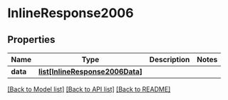 # InlineResponse2006

## Properties
Name | Type | Description | Notes
------------ | ------------- | ------------- | -------------
**data** | [**list[InlineResponse2006Data]**](InlineResponse2006Data.md) |  | 

[[Back to Model list]](../README.md#documentation-for-models) [[Back to API list]](../README.md#documentation-for-api-endpoints) [[Back to README]](../README.md)

